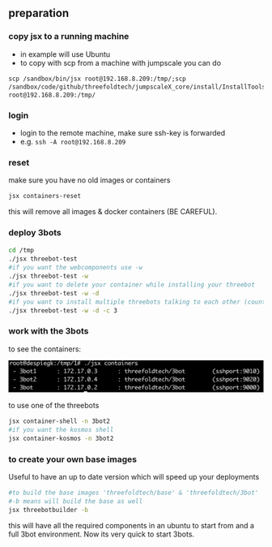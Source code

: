 


## preparation

### copy jsx to a running machine

- in example will use Ubuntu
- to copy with scp from a machine with jumpscale you can do

```
scp /sandbox/bin/jsx root@192.168.8.209:/tmp/;scp /sandbox/code/github/threefoldtech/jumpscaleX_core/install/InstallTools.py  root@192.168.8.209:/tmp/
```

### login

- login to the remote machine, make sure ssh-key is forwarded
- e.g. ```ssh -A root@192.168.8.209```

### reset

make sure you have no old images or containers 

```bash
jsx containers-reset
```

this will remove all images & docker containers (BE CAREFUL).

### deploy 3bots

```bash
cd /tmp
./jsx threebot-test
#if you want the webcomponents use -w
./jsx threebot-test -w
#if you want to delete your container while installing your threebot
./jsx threebot-test -w -d
#if you want to install multiple threebots talking to each other (count=3)
./jsx threebot-test -w -d -c 3
```

### work with the 3bots

to see the containers:

![](images/containers_3bot.png)

to use one of the threebots

```bash
jsx container-shell -n 3bot2
#if you want the kosmos shell
jsx container-kosmos -n 3bot2
```

### to create your own base images

Useful to have an up to date version which will speed up your deployments

```bash
#to build the base images 'threefoldtech/base' & 'threefoldtech/3bot'
#-b means will build the base as well
jsx threebotbuilder -b
```

this will have all the required components in an ubuntu to start from
and a full 3bot environment. Now its very quick to start 3bots.



